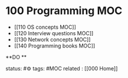 
# 100 Programming MOC

- [[110 OS concepts MOC]]
- [[120 Interview questions MOC]]
- [[130 Network concepts MOC]]
- [[140 Programming books MOC]]

**DO **

status: #⚙️
tags: #MOC 
related : [[000 Home]]



